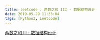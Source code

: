 ```yaml
---
title: leetcode : 两数之和 III - 数据结构设计
date: 2019-05-29 11:33:04
tags: [Python3, Leetcode]
---
```


[两数之和 III - 数据结构设计](https://leetcode-cn.com/problems/two-sum-iii-data-structure-design/)

